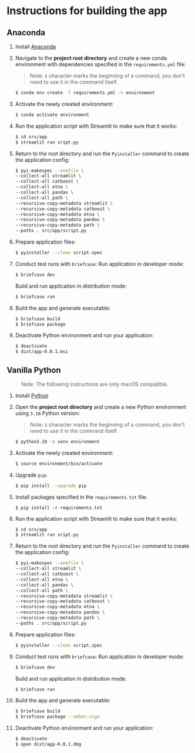 # Instructions for building the app
## Anaconda

1. Install [Anaconda](https://docs.anaconda.com/free/anaconda/install/index.html)
2. Navigate to the **project root directory** and create a new conda environment with dependencies specified in the `requirements.yml` file:
	> Note: `$` character marks the beginning of a command, you don’t need to use it in the command itself.

	```bash
    $ conda env create -f requirements.yml -n environment
	```

3. Activate the newly created environment:
	```bash
	$ conda activate environment
	```
4. Run the application script with Streamlit to make sure that it works:
	```bash
	$ cd srs/app
	$ streamlit run sript.py
	```
5. Return to the root directory and run the `Pyinstaller` command to create the application config:
	```bash
	$ pyi-makespec --onefile \
	--collect-all streamlit \
	--collect-all catboost \
	--collect-all etna \
	--collect-all pandas \
	--collect-all path \
	--recursive-copy-metadata streamlit \
	--recursive-copy-metadata catboost \
	--recursive-copy-metadata etna \
	--recursive-copy-metadata pandas \
	--recursive-copy-metadata path \
	--paths . src/app/script.py
	```
6. Prepare application files:
	```bash
	$ pyinstaller --clean script.spec
	```
7. Conduct test runs with `briefcase`:
	Run application in developer mode:
	```bash
	$ briefcase dev
	```
	Build and run application in distribution mode:
	```bash
	$ briefcase run
	```
10. Build the app and generate executable:
	```bash
	$ briefcase build
	$ briefcase package
	```
11. Deactivate Python environment and run your application:
	```bash
	$ deactivate
	$ dist/app-0.0.1.msi
	```


## Vanilla Python
> Note: The following instructions are only macOS compatible.

1. Install [Python](https://www.python.org/downloads/macos/)
2. Open the **project root directory** and create a new Python environment using `3.10` Python version:
	> Note: `$` character marks the beginning of a command, you don’t need to use it in the command itself.

	```bash
	$ python3.10 -m venv environment
	```

3. Activate the newly created environment:
	```bash
	$ source environment/bin/activate
	```
4. Upgrade `pip`:
	```bash
	$ pip install --upgrade pip
	```
5. Install packages specified in the `requirements.txt` file:
	```
	$ pip install -r requirements.txt
	```
6. Run the application script with Streamlit to make sure that it works:
	```bash
	$ cd srs/app
	$ streamlit run sript.py
	```
7. Return to the root directory and run the `Pyinstaller` command to create the application config:
	```bash
	$ pyi-makespec --onefile \
	--collect-all streamlit \
	--collect-all catboost \
	--collect-all etna \
	--collect-all pandas \
	--collect-all path \
	--recursive-copy-metadata streamlit \
	--recursive-copy-metadata catboost \
	--recursive-copy-metadata etna \
	--recursive-copy-metadata pandas \
	--recursive-copy-metadata path \
	--paths . src/app/script.py
	```
8. Prepare application files:
	```bash
	$ pyinstaller --clean script.spec
	```
9. Conduct test runs with `briefcase`:
	Run application in developer mode:
	```bash
	$ briefcase dev
	```
	Build and run application in distribution mode:
	```bash
	$ briefcase run
	```
10. Build the app and generate executable:
	```bash
	$ briefcase build
	$ briefcase package --adhoc-sign
	```
11. Deactivate Python environment and run your application:
	```bash
	$ deactivate
	$ open dist/app-0.0.1.dmg
	```

